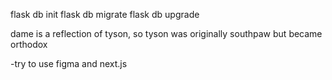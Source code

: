 flask db init
flask db migrate
flask db upgrade

dame is a reflection of tyson, so tyson was originally southpaw but became orthodox

-try to use figma and next.js

